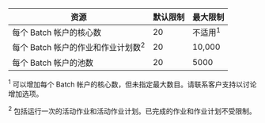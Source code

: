 **资源**|**默认限制**|**最大限制**
---|---|---
每个 Batch 帐户的核心数|20|不适用<sup>1</sup>
每个 Batch 帐户的作业和作业计划数<sup>2</sup>|20|10,000
每个 Batch 帐户的池数|20|5000

<sup>1</sup> 可以增加每个 Batch 帐户的核心数，但未指定最大数目。请联系客户支持以讨论增加选项。

<sup>2</sup> 包括运行一次的活动作业和活动作业计划。已完成的作业和作业计划不受限制。

<!---HONumber=Mooncake_0725_2016-->